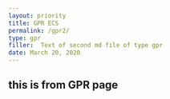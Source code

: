 ```yaml
---
layout: priority
title: GPR ECS
permalink: /gpr2/
type: gpr
filler:  Text of second md file of type gpr
date: March 20, 2020
---
```


## this is from GPR page


